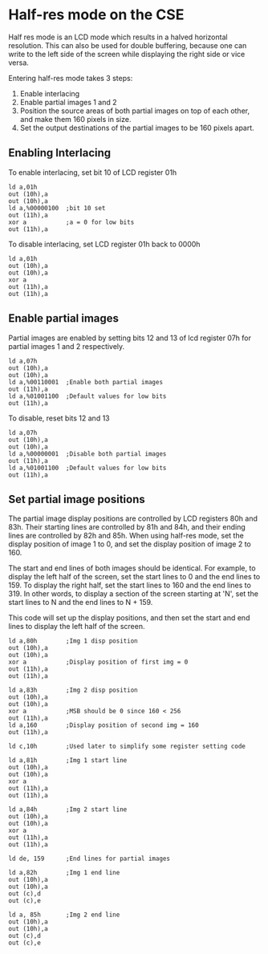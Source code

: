 # Half-res mode on the CSE

Half res mode is an LCD mode which results in a halved horizontal resolution.
This can also be used for double buffering, because one can write to the
left side of the screen while displaying the right side or vice versa.

Entering half-res mode takes 3 steps:
  1. Enable interlacing
  2. Enable partial images 1 and 2
  3. Position the source areas of both partial images on top of each other, and make them 160 pixels in size.
  4. Set the output destinations of the partial images to be 160 pixels apart.

## Enabling Interlacing
To enable interlacing, set bit 10 of LCD register 01h

```
ld a,01h
out (10h),a
out (10h),a
ld a,%00000100  ;bit 10 set
out (11h),a
xor a           ;a = 0 for low bits
out (11h),a
```

To disable interlacing, set LCD register 01h back to 0000h

```
ld a,01h
out (10h),a
out (10h),a
xor a
out (11h),a
out (11h),a
```

## Enable partial images
Partial images are enabled by setting bits 12 and 13 of lcd register
07h for partial images 1 and 2 respectively.

```
ld a,07h
out (10h),a
out (10h),a
ld a,%00110001  ;Enable both partial images
out (11h),a
ld a,%01001100  ;Default values for low bits
out (11h),a
```

To disable, reset bits 12 and 13

```
ld a,07h
out (10h),a
out (10h),a
ld a,%00000001  ;Disable both partial images
out (11h),a
ld a,%01001100  ;Default values for low bits
out (11h),a
```

## Set partial image positions
The partial image display positions are controlled by LCD registers
80h and 83h. Their starting lines are controlled by 81h and 84h, and
their ending lines are controlled by 82h and 85h. When using half-res mode,
set the display position of image 1 to 0, and set the display position
of image 2 to 160.

The start and end lines of both images should be identical.
For example, to display the left half of the screen, set
the start lines to 0 and the end lines to 159. To display
the right half, set the start lines to 160 and the end
lines to 319. In other words, to display a section of the screen starting at
'N', set the start lines to N and the end lines to N + 159.

This code will set up the display positions, and then set
the start and end lines to display the left half of the screen.

```
ld a,80h        ;Img 1 disp position
out (10h),a
out (10h),a
xor a           ;Display position of first img = 0
out (11h),a
out (11h),a

ld a,83h        ;Img 2 disp position
out (10h),a
out (10h),a
xor a           ;MSB should be 0 since 160 < 256
out (11h),a
ld a,160        ;Display position of second img = 160
out (11h),a

ld c,10h        ;Used later to simplify some register setting code

ld a,81h        ;Img 1 start line
out (10h),a
out (10h),a
xor a
out (11h),a
out (11h),a

ld a,84h        ;Img 2 start line
out (10h),a
out (10h),a
xor a
out (11h),a
out (11h),a

ld de, 159      ;End lines for partial images

ld a,82h        ;Img 1 end line
out (10h),a
out (10h),a
out (c),d
out (c),e

ld a, 85h       ;Img 2 end line
out (10h),a
out (10h),a
out (c),d
out (c),e
```
